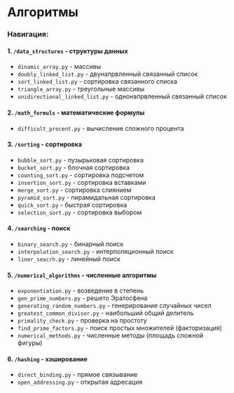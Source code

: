 # Алгоритмы
### Навигация:
#### 1. `/data_structures` - структуры данных
- `dinamic_array.py` - массивы
- `doubly_linked_list.py` - двунапрвленный связанный список
- `sort_linked_list.py` - сортировка связанного списка
- `triangle_array.py` - треугольные массивы
- `unidirectional_linked_list.py` - однонапрвленный связанный список
#### 2. `/math_formuls` - математические формулы
- `difficult_procent.py` - вычисление сложного процента
#### 3. `/sorting` - сортировка
- `bubble_sort.py` - пузырьковая сортировка
- `bucket_sort.py` - блочная сортировка
- `counting_sort.py` - сортировка подсчетом
- `insertion_sort.py` - сортировка вставками
- `merge_sort.py` - сортировка слиянием
- `pyramid_sort.py` - пирамидальная сортировка
- `quick_sort.py` - быстрая сортировка
- `selection_sort.py` - сортировка выбором
#### 4. `/searching` - поиск
- `binary_search.py` - бинарный поиск
- `interpolation_search.py` - интерполяционный поиск
- `liner_seacrh.py` - линейный поиск
#### 5. `/numerical_algorithms` - численные алгоритмы
- `exponentiation.py` - возведение в степень
- `gen_prime_numbers.py` - решето Эратосфена
- `generating_random_numbers.py` - генерирование случайных чисел
- `greatest_common_divisor.py` - наибольший общий делитель
- `primality_check.py` - проверка на простоту
- `find_prime_factors.py` - поиск простых множителей (факторизация)
- `numerical_methods.py` - численные методы (площадь сложной фигуры)
#### 6. `/hashing` - хэширование
- `direct_binding.py` - прямое связывание
- `open_addressing.py` - открытая адресация